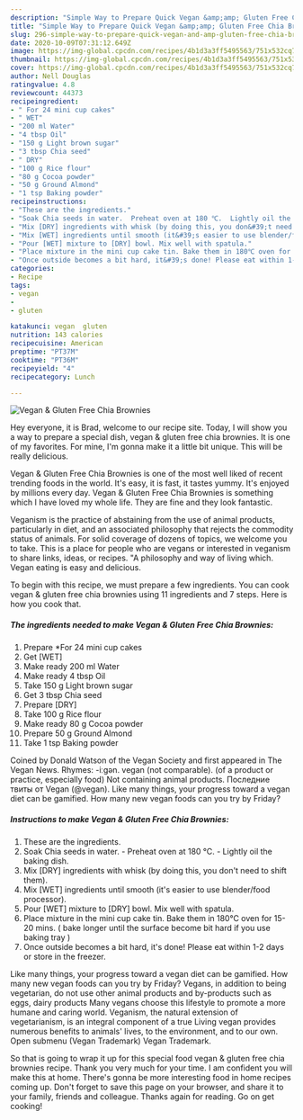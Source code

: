 ```yaml
---
description: "Simple Way to Prepare Quick Vegan &amp;amp; Gluten Free Chia Brownies"
title: "Simple Way to Prepare Quick Vegan &amp;amp; Gluten Free Chia Brownies"
slug: 296-simple-way-to-prepare-quick-vegan-and-amp-gluten-free-chia-brownies
date: 2020-10-09T07:31:12.649Z
image: https://img-global.cpcdn.com/recipes/4b1d3a3ff5495563/751x532cq70/vegan-gluten-free-chia-brownies-recipe-main-photo.jpg
thumbnail: https://img-global.cpcdn.com/recipes/4b1d3a3ff5495563/751x532cq70/vegan-gluten-free-chia-brownies-recipe-main-photo.jpg
cover: https://img-global.cpcdn.com/recipes/4b1d3a3ff5495563/751x532cq70/vegan-gluten-free-chia-brownies-recipe-main-photo.jpg
author: Nell Douglas
ratingvalue: 4.8
reviewcount: 44373
recipeingredient:
- " For 24 mini cup cakes"
- " WET"
- "200 ml Water"
- "4 tbsp Oil"
- "150 g Light brown sugar"
- "3 tbsp Chia seed"
- " DRY"
- "100 g Rice flour"
- "80 g Cocoa powder"
- "50 g Ground Almond"
- "1 tsp Baking powder"
recipeinstructions:
- "These are the ingredients."
- "Soak Chia seeds in water.  Preheat oven at 180 ℃.  Lightly oil the baking dish."
- "Mix [DRY] ingredients with whisk (by doing this, you don&#39;t need to shift them)."
- "Mix [WET] ingredients until smooth (it&#39;s easier to use blender/food processor)."
- "Pour [WET] mixture to [DRY] bowl. Mix well with spatula."
- "Place mixture in the mini cup cake tin. Bake them in 180℃ oven for 15-20 mins.  ( bake longer until the surface become bit hard if you use baking tray )"
- "Once outside becomes a bit hard, it&#39;s done! Please eat within 1-2 days or store in the freezer."
categories:
- Recipe
tags:
- vegan
- 
- gluten

katakunci: vegan  gluten 
nutrition: 143 calories
recipecuisine: American
preptime: "PT37M"
cooktime: "PT36M"
recipeyield: "4"
recipecategory: Lunch

---
```



![Vegan &amp; Gluten Free Chia Brownies](https://img-global.cpcdn.com/recipes/4b1d3a3ff5495563/751x532cq70/vegan-gluten-free-chia-brownies-recipe-main-photo.jpg)

Hey everyone, it is Brad, welcome to our recipe site. Today, I will show you a way to prepare a special dish, vegan &amp; gluten free chia brownies. It is one of my favorites. For mine, I'm gonna make it a little bit unique. This will be really delicious.

Vegan &amp; Gluten Free Chia Brownies is one of the most well liked of recent trending foods in the world. It's easy, it is fast, it tastes yummy. It's enjoyed by millions every day. Vegan &amp; Gluten Free Chia Brownies is something which I have loved my whole life. They are fine and they look fantastic.

Veganism is the practice of abstaining from the use of animal products, particularly in diet, and an associated philosophy that rejects the commodity status of animals. For solid coverage of dozens of topics, we welcome you to take. This is a place for people who are vegans or interested in veganism to share links, ideas, or recipes. &#34;A philosophy and way of living which. Vegan eating is easy and delicious.


To begin with this recipe, we must prepare a few ingredients. You can cook vegan &amp; gluten free chia brownies using 11 ingredients and 7 steps. Here is how you cook that.

<!--inarticleads1-->

##### The ingredients needed to make Vegan &amp; Gluten Free Chia Brownies:

1. Prepare  *For 24 mini cup cakes
1. Get  [WET]
1. Make ready 200 ml Water
1. Make ready 4 tbsp Oil
1. Take 150 g Light brown sugar
1. Get 3 tbsp Chia seed
1. Prepare  [DRY]
1. Take 100 g Rice flour
1. Make ready 80 g Cocoa powder
1. Prepare 50 g Ground Almond
1. Take 1 tsp Baking powder


Coined by Donald Watson of the Vegan Society and first appeared in The Vegan News. Rhymes: -iːɡən. vegan (not comparable). (of a product or practice, especially food) Not containing animal products. Последние твиты от Vegan (@vegan). Like many things, your progress toward a vegan diet can be gamified. How many new vegan foods can you try by Friday? 

<!--inarticleads2-->

##### Instructions to make Vegan &amp; Gluten Free Chia Brownies:

1. These are the ingredients.
1. Soak Chia seeds in water.  - Preheat oven at 180 ℃.  - Lightly oil the baking dish.
1. Mix [DRY] ingredients with whisk (by doing this, you don&#39;t need to shift them).
1. Mix [WET] ingredients until smooth (it&#39;s easier to use blender/food processor).
1. Pour [WET] mixture to [DRY] bowl. Mix well with spatula.
1. Place mixture in the mini cup cake tin. Bake them in 180℃ oven for 15-20 mins.  ( bake longer until the surface become bit hard if you use baking tray )
1. Once outside becomes a bit hard, it&#39;s done! Please eat within 1-2 days or store in the freezer.


Like many things, your progress toward a vegan diet can be gamified. How many new vegan foods can you try by Friday? Vegans, in addition to being vegetarian, do not use other animal products and by-products such as eggs, dairy products Many vegans choose this lifestyle to promote a more humane and caring world. Veganism, the natural extension of vegetarianism, is an integral component of a true Living vegan provides numerous benefits to animals&#39; lives, to the environment, and to our own. Open submenu (Vegan Trademark) Vegan Trademark. 

So that is going to wrap it up for this special food vegan &amp; gluten free chia brownies recipe. Thank you very much for your time. I am confident you will make this at home. There's gonna be more interesting food in home recipes coming up. Don't forget to save this page on your browser, and share it to your family, friends and colleague. Thanks again for reading. Go on get cooking!
